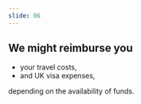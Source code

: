```yaml
---
slide: 06
---
```


## We might reimburse you

+ your travel costs,
+ and UK visa expenses,

depending on the availability of funds.
